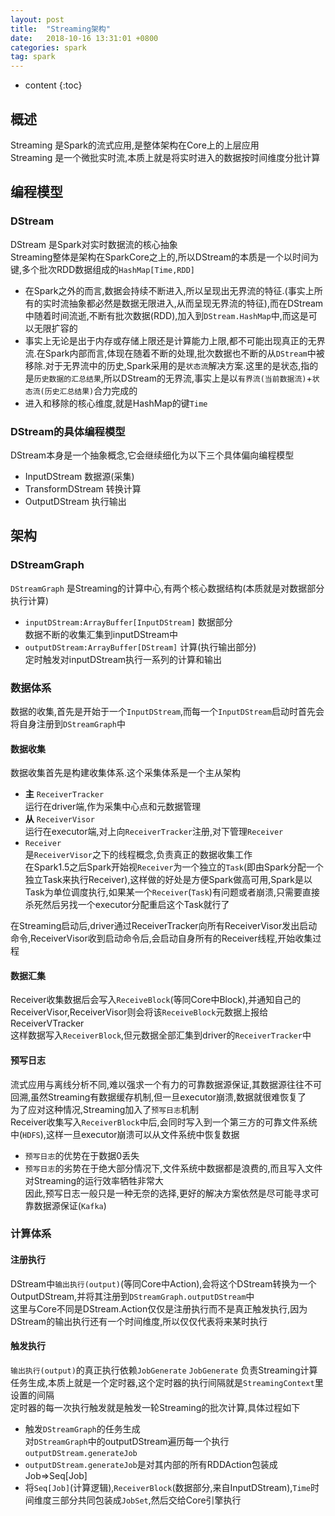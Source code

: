 ```yaml
---
layout: post
title:  "Streaming架构"
date:   2018-10-16 13:31:01 +0800
categories: spark
tag: spark
---
```


* content
{:toc}


## 概述  

Streaming 是Spark的流式应用,是整体架构在Core上的上层应用  
Streaming 是一个微批实时流,本质上就是将实时进入的数据按时间维度分批计算 

##   编程模型  

### DStream   

DStream 是Spark对实时数据流的核心抽象  
Streaming整体是架构在SparkCore之上的,所以DStream的本质是一个以时间为键,多个批次RDD数据组成的`HashMap[Time,RDD]`  
* 在Spark之外的而言,数据会持续不断进入,所以呈现出无界流的特征.(事实上所有的实时流抽象都必然是数据无限进入,从而呈现无界流的特征),而在DStream中随着时间流逝,不断有批次数据(RDD),加入到`DStream.HashMap`中,而这是可以无限扩容的  
* 事实上无论是出于内存或存储上限还是计算能力上限,都不可能出现真正的无界流.在Spark内部而言,体现在随着不断的处理,批次数据也不断的从`DStream`中被移除.对于无界流中的历史,Spark采用的是`状态流`解决方案.这里的是状态,指的是`历史数据的汇总结果`,所以DStream的无界流,事实上是以`有界流(当前数据流)`+`状态流(历史汇总结果)`合力完成的  
* 进入和移除的核心维度,就是HashMap的键`Time`  

### DStream的具体编程模型  

DStream本身是一个抽象概念,它会继续细化为以下三个具体偏向编程模型  
* InputDStream 数据源(采集)   
* TransformDStream 转换计算  
* OutputDStream 执行输出  

## 架构  

### DStreamGraph  

`DStreamGraph` 是Streaming的计算中心,有两个核心数据结构(本质就是对数据部分执行计算)  
* `inputDStream:ArrayBuffer[InputDStream]`  数据部分  
数据不断的收集汇集到inputDStream中  
* `outputDStream:ArrayBuffer[DStream]` 计算(执行输出部分)  
定时触发对inputDStream执行一系列的计算和输出  

### 数据体系  

数据的收集,首先是开始于一个`InputDStream`,而每一个`InputDStream`启动时首先会将自身注册到`DStreamGraph`中   

#### 数据收集  

数据收集首先是构建收集体系.这个采集体系是一个主从架构  
* **主**  `ReceiverTracker`  
运行在driver端,作为采集中心点和元数据管理  
* **从** `ReceiverVisor`  
运行在executor端,对上向`ReceiverTracker`注册,对下管理`Receiver`  
* `Receiver`  
是`ReceiverVisor`之下的线程概念,负责真正的数据收集工作  
在Spark1.5之后Spark开始视`Receiver`为一个独立的`Task`(即由Spark分配一个独立Task来执行Receiver),这样做的好处是方便Spark做高可用,Spark是以Task为单位调度执行,如果某一个`Receiver`(`Task`)有问题或者崩溃,只需要直接杀死然后另找一个executor分配重启这个Task就行了  

在Streaming启动后,driver通过ReceiverTracker向所有ReceiverVisor发出启动命令,ReceiverVisor收到启动命令后,会启动自身所有的Receiver线程,开始收集过程  

#### 数据汇集  

Receiver收集数据后会写入`ReceiveBlock`(等同Core中Block),并通知自己的ReceiverVisor,ReceiverVisor则会将该`ReceiveBlock`元数据上报给ReceiverVTracker  
这样数据写入`ReceiverBlock`,但元数据全部汇集到driver的`ReceiverTracker`中  

#### 预写日志  

流式应用与离线分析不同,难以强求一个有力的可靠数据源保证,其数据源往往不可回溯,虽然Streaming有数据缓存机制,但一旦executor崩溃,数据就很难恢复了  
为了应对这种情况,Streaming加入了`预写日志`机制  
Receiver收集写入`ReceiverBlock`中后,会同时写入到一个第三方的可靠文件系统中(`HDFS`),这样一旦executor崩溃可以从文件系统中恢复数据  
* `预写日志`的优势在于数据0丢失  
* `预写日志`的劣势在于绝大部分情况下,文件系统中数据都是浪费的,而且写入文件对Streaming的运行效率牺牲非常大  
因此,预写日志一般只是一种无奈的选择,更好的解决方案依然是尽可能寻求可靠数据源保证(`Kafka`)  

### 计算体系  

#### 注册执行  

DStream中`输出执行(output)`(等同Core中Action),会将这个DStream转换为一个OutputDStream,并将其注册到`DStreamGraph.outputDStream`中  
这里与Core不同是DStream.Action仅仅是注册执行而不是真正触发执行,因为DStream的输出执行还有一个时间维度,所以仅仅代表将来某时执行  

#### 触发执行  

`输出执行(output)`的真正执行依赖`JobGenerate`
`JobGenerate` 负责Streaming计算任务生成,本质上就是一个定时器,这个定时器的执行间隔就是`StreamingContext`里设置的间隔  
定时器的每一次执行触发就是触发一轮Streaming的批次计算,具体过程如下  
* 触发`DStreamGraph`的任务生成  
对`DStreamGraph`中的outputDStream遍历每一个执行`outputDStream.generateJob`
* `outputDStream.generateJob`是对其内部的所有RDDAction包装成Job=>Seq[Job]  
* 将`Seq[Job]`(计算逻辑),`ReceiverBlock`(数据部分,来自InputDStream),`Time`时间维度三部分共同包装成`JobSet`,然后交给Core引擎执行  


